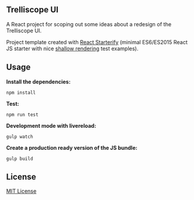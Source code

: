## Trelliscope UI

A React project for scoping out some ideas about a redesign of the Trelliscope UI.

Project template created with [React Starterify](https://github.com/Granze/react-starterify) (minimal ES6/ES2015 React JS starter with nice [shallow rendering](https://facebook.github.io/react/docs/test-utils.html#shallow-rendering) test examples).

## Usage

__Install the dependencies:__

`npm install`

__Test:__

`npm run test`

__Development mode with livereload:__

`gulp watch`

__Create a production ready version of the JS bundle:__

`gulp build`

## License

[MIT License](http://opensource.org/licenses/MIT)
